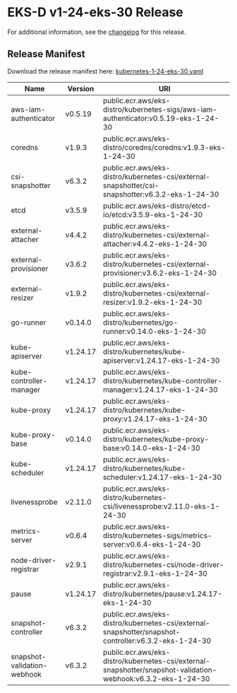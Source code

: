# EKS-D v1-24-eks-30 Release

For additional information, see the [changelog](CHANGELOG-v1-24-eks-30.md) for this release.

## Release Manifest

Download the release manifest here: [kubernetes-1-24-eks-30.yaml](https://distro.eks.amazonaws.com/kubernetes-1-24/kubernetes-1-24-eks-30.yaml)

| Name | Version | URI |
|------|---------|-----|
| aws-iam-authenticator | v0.5.19 | public.ecr.aws/eks-distro/kubernetes-sigs/aws-iam-authenticator:v0.5.19-eks-1-24-30 |
| coredns | v1.9.3 | public.ecr.aws/eks-distro/coredns/coredns:v1.9.3-eks-1-24-30 |
| csi-snapshotter | v6.3.2 | public.ecr.aws/eks-distro/kubernetes-csi/external-snapshotter/csi-snapshotter:v6.3.2-eks-1-24-30 |
| etcd | v3.5.9 | public.ecr.aws/eks-distro/etcd-io/etcd:v3.5.9-eks-1-24-30 |
| external-attacher | v4.4.2 | public.ecr.aws/eks-distro/kubernetes-csi/external-attacher:v4.4.2-eks-1-24-30 |
| external-provisioner | v3.6.2 | public.ecr.aws/eks-distro/kubernetes-csi/external-provisioner:v3.6.2-eks-1-24-30 |
| external-resizer | v1.9.2 | public.ecr.aws/eks-distro/kubernetes-csi/external-resizer:v1.9.2-eks-1-24-30 |
| go-runner | v0.14.0 | public.ecr.aws/eks-distro/kubernetes/go-runner:v0.14.0-eks-1-24-30 |
| kube-apiserver | v1.24.17 | public.ecr.aws/eks-distro/kubernetes/kube-apiserver:v1.24.17-eks-1-24-30 |
| kube-controller-manager | v1.24.17 | public.ecr.aws/eks-distro/kubernetes/kube-controller-manager:v1.24.17-eks-1-24-30 |
| kube-proxy | v1.24.17 | public.ecr.aws/eks-distro/kubernetes/kube-proxy:v1.24.17-eks-1-24-30 |
| kube-proxy-base | v0.14.0 | public.ecr.aws/eks-distro/kubernetes/kube-proxy-base:v0.14.0-eks-1-24-30 |
| kube-scheduler | v1.24.17 | public.ecr.aws/eks-distro/kubernetes/kube-scheduler:v1.24.17-eks-1-24-30 |
| livenessprobe | v2.11.0 | public.ecr.aws/eks-distro/kubernetes-csi/livenessprobe:v2.11.0-eks-1-24-30 |
| metrics-server | v0.6.4 | public.ecr.aws/eks-distro/kubernetes-sigs/metrics-server:v0.6.4-eks-1-24-30 |
| node-driver-registrar | v2.9.1 | public.ecr.aws/eks-distro/kubernetes-csi/node-driver-registrar:v2.9.1-eks-1-24-30 |
| pause | v1.24.17 | public.ecr.aws/eks-distro/kubernetes/pause:v1.24.17-eks-1-24-30 |
| snapshot-controller | v6.3.2 | public.ecr.aws/eks-distro/kubernetes-csi/external-snapshotter/snapshot-controller:v6.3.2-eks-1-24-30 |
| snapshot-validation-webhook | v6.3.2 | public.ecr.aws/eks-distro/kubernetes-csi/external-snapshotter/snapshot-validation-webhook:v6.3.2-eks-1-24-30 |

